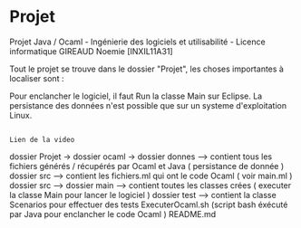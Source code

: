 # Projet
Projet Java / Ocaml - Ingénierie des logiciels et utilisabilité - Licence informatique
                                                                                      GIREAUD
                                                                                      Noemie
                                                                                      [INXIL11A31]
                                                                                      
Tout le projet se trouve dans le dossier "Projet", les choses importantes à localiser sont :
        
Pour enclancher le logiciel, il faut Run la classe Main sur Eclipse.
La persistance des données n'est possible que sur un systeme d'exploitation Linux.
        
                                                                                
                                                                                
                                                                                
                                                                                
                                                                                
                                                                                
                                                                                
                                                                                
                                                                                
                                                                                
                                                                                Lien de la video 

dossier Projet ->
        dossier ocaml -> 
               dossier donnes --> 
                        contient tous les fichiers générés / récupérés par Ocaml et Java ( persistance de donnée )
               dossier src -->
                        contient les fichiers.ml qui ont le code Ocaml ( voir main.ml )
        dossier src -->
               dossier main -->
                        contient toutes les classes crées ( executer la classe Main pour lancer le logiciel )
              dossier test --> 
                        contient la classe Scenarios pour effectuer des tests
        ExecuterOcaml.sh (script bash éxécuté par Java pour enclancher le code Ocaml )
        README.md
